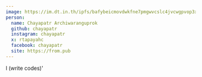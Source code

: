 ```yaml
---
image: https://im.dt.in.th/ipfs/bafybeicmovdwkfne7pmgwvcslc4jvcwgpvop3xbzcvtxbifrm6c6z744xa/ChayapatrArchiwaranguprok.webp
person:
  name: Chayapatr Archiwaranguprok
  github: chayapatr
  instagram: chayapatr
  x: rtapayahc
  facebook: chayapatr
  site: https://from.pub
---
```


I (write codes)'